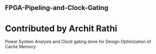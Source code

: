 ## FPGA-Pipeling-and-Clock-Gating
# Contributed by Archit Rathi

Power System Analysis and Clock gating done for Design Optimization of Cache Memory
